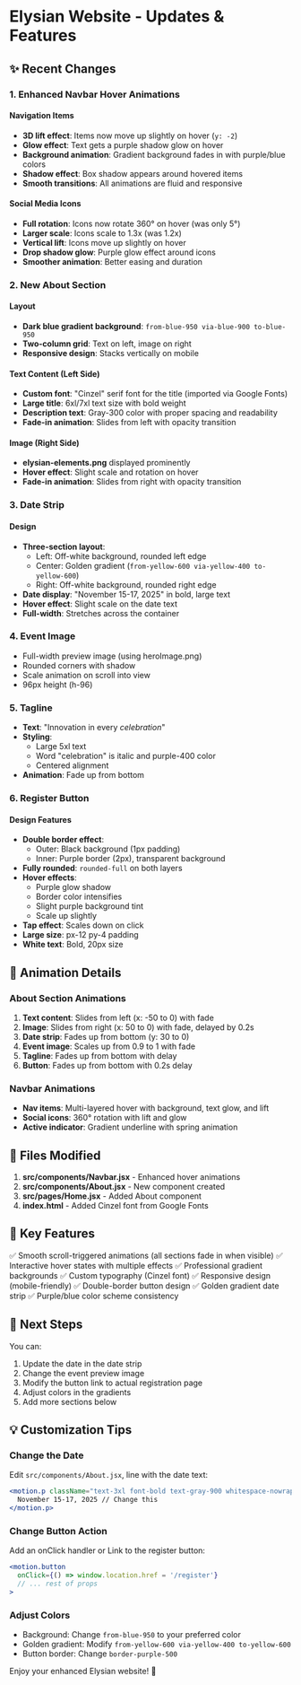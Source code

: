 # Elysian Website - Updates & Features

## ✨ Recent Changes

### 1. **Enhanced Navbar Hover Animations**

#### Navigation Items

- **3D lift effect**: Items now move up slightly on hover (`y: -2`)
- **Glow effect**: Text gets a purple shadow glow on hover
- **Background animation**: Gradient background fades in with purple/blue colors
- **Shadow effect**: Box shadow appears around hovered items
- **Smooth transitions**: All animations are fluid and responsive

#### Social Media Icons

- **Full rotation**: Icons now rotate 360° on hover (was only 5°)
- **Larger scale**: Icons scale to 1.3x (was 1.2x)
- **Vertical lift**: Icons move up slightly on hover
- **Drop shadow glow**: Purple glow effect around icons
- **Smoother animation**: Better easing and duration

### 2. **New About Section**

#### Layout

- **Dark blue gradient background**: `from-blue-950 via-blue-900 to-blue-950`
- **Two-column grid**: Text on left, image on right
- **Responsive design**: Stacks vertically on mobile

#### Text Content (Left Side)

- **Custom font**: "Cinzel" serif font for the title (imported via Google Fonts)
- **Large title**: 6xl/7xl text size with bold weight
- **Description text**: Gray-300 color with proper spacing and readability
- **Fade-in animation**: Slides from left with opacity transition

#### Image (Right Side)

- **elysian-elements.png** displayed prominently
- **Hover effect**: Slight scale and rotation on hover
- **Fade-in animation**: Slides from right with opacity transition

### 3. **Date Strip**

#### Design

- **Three-section layout**:
  - Left: Off-white background, rounded left edge
  - Center: Golden gradient (`from-yellow-600 via-yellow-400 to-yellow-600`)
  - Right: Off-white background, rounded right edge
- **Date display**: "November 15-17, 2025" in bold, large text
- **Hover effect**: Slight scale on the date text
- **Full-width**: Stretches across the container

### 4. **Event Image**

- Full-width preview image (using heroImage.png)
- Rounded corners with shadow
- Scale animation on scroll into view
- 96px height (h-96)

### 5. **Tagline**

- **Text**: "Innovation in every _celebration_"
- **Styling**:
  - Large 5xl text
  - Word "celebration" is italic and purple-400 color
  - Centered alignment
- **Animation**: Fade up from bottom

### 6. **Register Button**

#### Design Features

- **Double border effect**:
  - Outer: Black background (1px padding)
  - Inner: Purple border (2px), transparent background
- **Fully rounded**: `rounded-full` on both layers
- **Hover effects**:
  - Purple glow shadow
  - Border color intensifies
  - Slight purple background tint
  - Scale up slightly
- **Tap effect**: Scales down on click
- **Large size**: px-12 py-4 padding
- **White text**: Bold, 20px size

## 🎨 Animation Details

### About Section Animations

1. **Text content**: Slides from left (x: -50 to 0) with fade
2. **Image**: Slides from right (x: 50 to 0) with fade, delayed by 0.2s
3. **Date strip**: Fades up from bottom (y: 30 to 0)
4. **Event image**: Scales up from 0.9 to 1 with fade
5. **Tagline**: Fades up from bottom with delay
6. **Button**: Fades up from bottom with 0.2s delay

### Navbar Animations

- **Nav items**: Multi-layered hover with background, text glow, and lift
- **Social icons**: 360° rotation with lift and glow
- **Active indicator**: Gradient underline with spring animation

## 📁 Files Modified

1. **src/components/Navbar.jsx** - Enhanced hover animations
2. **src/components/About.jsx** - New component created
3. **src/pages/Home.jsx** - Added About component
4. **index.html** - Added Cinzel font from Google Fonts

## 🎯 Key Features

✅ Smooth scroll-triggered animations (all sections fade in when visible)
✅ Interactive hover states with multiple effects
✅ Professional gradient backgrounds
✅ Custom typography (Cinzel font)
✅ Responsive design (mobile-friendly)
✅ Double-border button design
✅ Golden gradient date strip
✅ Purple/blue color scheme consistency

## 🚀 Next Steps

You can:

1. Update the date in the date strip
2. Change the event preview image
3. Modify the button link to actual registration page
4. Adjust colors in the gradients
5. Add more sections below

## 💡 Customization Tips

### Change the Date

Edit `src/components/About.jsx`, line with the date text:

```jsx
<motion.p className="text-3xl font-bold text-gray-900 whitespace-nowrap">
  November 15-17, 2025 // Change this
</motion.p>
```

### Change Button Action

Add an onClick handler or Link to the register button:

```jsx
<motion.button
  onClick={() => window.location.href = '/register'}
  // ... rest of props
>
```

### Adjust Colors

- Background: Change `from-blue-950` to your preferred color
- Golden gradient: Modify `from-yellow-600 via-yellow-400 to-yellow-600`
- Button border: Change `border-purple-500`

Enjoy your enhanced Elysian website! 🎉
